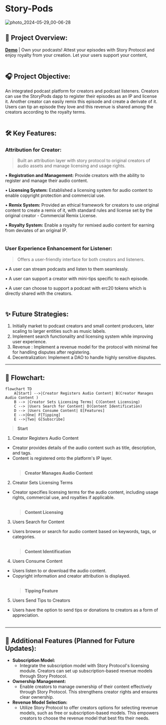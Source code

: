 # Story-Pods
![photo_2024-05-29_00-06-28](https://github.com/HemaDeviU/Story-Podcast-Dapp/assets/144579614/83563036-1c41-4c6b-b9cd-bcf3ab169892)



## 📣 **Project Overview:**

**[Demo](https://frontend-delta-lovat.vercel.app/)** | 
Own your podcasts! Attest your episodes with Story Protocol and enjoy royalty from your creation. Let your users support your content,
<br></br>

## 🎧 **Project Objective:**

An integrated podcast platform for creators and podcast listeners. Creators can use the StoryPods dapp to register their episodes as an IP and license it. Another creator can easily remix this episode and create a derivate of it. Users can tip an episode they love and this revenue is shared among the creators according to the royalty terms.
<br></br>

## 🛠️ Key Features:
### Attribution for Creator:

> Built an attribution layer with story protocol to original creators of audio assets and manage licensing and usage rights.
  
 • **Registration and Management:** Provide creators with the ability to register and manage their audio content.
 
 • **Licensing System:**  Established a licensing system for audio content to enable copyright protection and commercial use.
 
 • **Remix System:**  Provided an ethical framework for creators to use original content to create a remix of it, with standard rules and license set by the original creator - Commercial Remix License.
 
 • **Royalty System:**  Enable a royalty for remixed audio content for earning from deviates of an original IP.
<br></br>
### User Experience Enhancement for Listener:

> Offers a user-friendly interface for both creators and listeners.

 • A user can stream podcasts and listen to them seamlessly.

 • A user can support a creator with mini-tips specific to each episode.
 
 • A user can choose to support a podcast with erc20 tokens which is directly shared with the creators.
<br></br>
## ✨ Future Strategies:

1. Initially market to  podcast creators and small content producers, later scaling to larger entities such as music labels.
2. Implement search functionality and licensing system while improving user experience.
3. Revenue : Implement a revenue model for the protocol with minimal fee for handling disputes after registering.
4. Decentralization: Implement a DAO to handle highly sensitive disputes.
---

## 🎸 **Flowchart:**

```mermaid
flowchart TD
    A[Start] -->|Creator Registers Audio Content| B(Creator Manages Audio Content )
    B --> |Creator Sets Licensing Terms| C(Content Licensing)
    C --> |Users Search for Content| D(Content Identification)
    D --> |Users Consume Content| E[Features]
    E -->|One| F[Tipping]
    E -->|Two| G[Subscribe]
```

> **Start**

1. Creator Registers Audio Content

- Creator provides details of the audio content such as title, description, and tags.
- Content is registered onto the platform's IP layer.
  <br></br>
  > **Creator Manages Audio Content**

2. Creator Sets Licensing Terms

- Creator specifies licensing terms for the audio content, including usage rights, commercial use, and royalties if applicable.
  <br></br>
  > **Content Licensing**

3. Users Search for Content

- Users browse or search for audio content based on keywords, tags, or categories.
  <br></br>
  > **Content Identification**

4. Users Consume Content

- Users listen to or download the audio content.
- Copyright information and creator attribution is displayed.
  <br></br>
  > **Tipping Feature**

5. Users Send Tips to Creators

- Users have the option to send tips or donations to creators as a form of appreciation.
  <br></br>

---

## 🎼 **Additional Features (Planned for Future Updates):**

- **Subscription Model:**
  - Integrate the subscription model with Story Protocol's licensing module. Creators can set up subscription-based revenue models through Story Protocol.
- **Ownership Management:**
  - Enable creators to manage ownership of their content effectively through Story Protocol. This strengthens creator rights and ensures clear ownership.
- **Revenue Model Selection:**
  - Utilize Story Protocol to offer creators options for selecting revenue models, such as free or subscription-based models. This empowers creators to choose the revenue model that best fits their needs.
